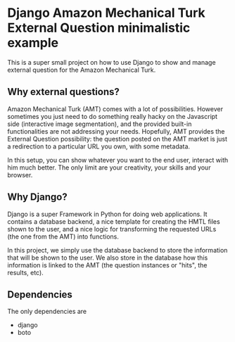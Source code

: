 Django Amazon Mechanical Turk External Question minimalistic example
====================================================================

This is a super small project on how to use Django to show and manage external question for the Amazon Mechanical Turk. 

Why external questions?
-----------------------
Amazon Mechanical Turk (AMT) comes with a lot of possibilities. However sometimes you just need to do something really hacky on the Javascript side (interactive image segmentation), and the provided built-in functionalities are not addressing your needs. Hopefully, AMT provides the External Question possibility: the question posted on the AMT market is just a redirection to a particular URL you own, with some metadata. 

In this setup, you can show whatever you want to the end user, interact with him much better. The only limit are your creativity, your skills and your browser.

Why Django?
-----------
Django is a super Framework in Python for doing web applications. It contains a database backend, a nice template for creating the HMTL files shown to the user, and a nice logic for transforming the requested URLs (the one from the AMT) into functions.

In this project, we simply use the database backend to store the information that will be shown to the user. We also store in the database how this information is linked to the AMT (the question instances or "hits", the results, etc).

Dependencies
------------
The only dependencies are

* django
* boto
